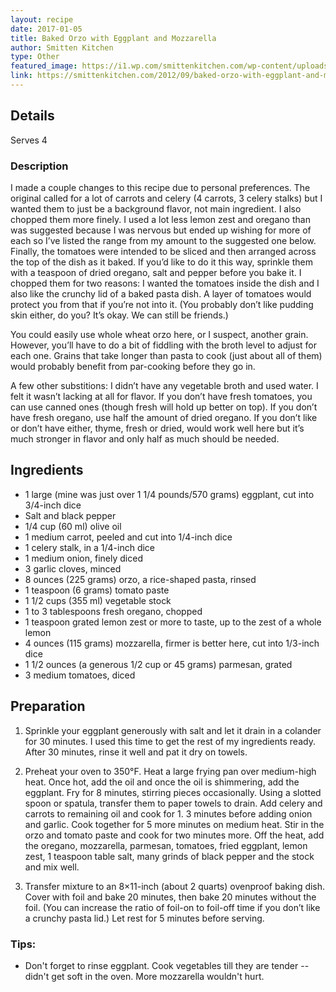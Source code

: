 ```yaml
---
layout: recipe
date: 2017-01-05
title: Baked Orzo with Eggplant and Mozzarella
author: Smitten Kitchen
type: Other
featured_image: https://i1.wp.com/smittenkitchen.com/wp-content/uploads//2012/09/baked-orzo-with-eggplant-and-mozz.jpg?fit=750%2C500&ssl=1
link: https://smittenkitchen.com/2012/09/baked-orzo-with-eggplant-and-mozzarella/
---
```

## Details
Serves 4
### Description

I made a couple changes to this recipe due to personal preferences. The original called for a lot of carrots and celery (4 carrots, 3 celery stalks) but I wanted them to just be a background flavor, not main ingredient. I also chopped them more finely. I used a lot less lemon zest and oregano than was suggested because I was nervous but ended up wishing for more of each so I’ve listed the range from my amount to the suggested one below. Finally, the tomatoes were intended to be sliced and then arranged across the top of the dish as it baked. If you’d like to do it this way, sprinkle them with a teaspoon of dried oregano, salt and pepper before you bake it. I chopped them for two reasons: I wanted the tomatoes inside the dish and I also like the crunchy lid of a baked pasta dish. A layer of tomatoes would protect you from that if you’re not into it. (You probably don’t like pudding skin either, do you? It’s okay. We can still be friends.)

You could easily use whole wheat orzo here, or I suspect, another grain. However, you’ll have to do a bit of fiddling with the broth level to adjust for each one. Grains that take longer than pasta to cook (just about all of them) would probably benefit from par-cooking before they go in.

A few other substitions: I didn’t have any vegetable broth and used water. I felt it wasn’t lacking at all for flavor. If you don’t have fresh tomatoes, you can use canned ones (though fresh will hold up better on top). If you don’t have fresh oregano, use half the amount of dried oregano. If you don’t like or don’t have either, thyme, fresh or dried, would work well here but it’s much stronger in flavor and only half as much should be needed.

## Ingredients
* 1 large (mine was just over 1 1/4 pounds/570 grams) eggplant, cut into 3/4-inch dice
* Salt and black pepper
* 1/4 cup (60 ml) olive oil
* 1 medium carrot, peeled and cut into 1/4-inch dice
* 1 celery stalk, in a 1/4-inch dice
* 1 medium onion, finely diced
* 3 garlic cloves, minced
* 8 ounces (225 grams) orzo, a rice-shaped pasta, rinsed
* 1 teaspoon (6 grams) tomato paste
* 1 1/2 cups (355 ml) vegetable stock
* 1 to 3 tablespoons fresh oregano, chopped
* 1 teaspoon grated lemon zest or more to taste, up to the zest of a whole lemon
* 4 ounces (115 grams) mozzarella, firmer is better here, cut into 1/3-inch dice
* 1 1/2 ounces (a generous 1/2 cup or 45 grams) parmesan, grated
* 3 medium tomatoes, diced

## Preparation
1. Sprinkle your eggplant generously with salt and let it drain in a colander for 30 minutes. I used this time to get the rest of my ingredients ready. After 30 minutes, rinse it well and pat it dry on towels.

1. Preheat your oven to 350°F. Heat a large frying pan over medium-high heat. Once hot, add the oil and once the oil is shimmering, add the eggplant. Fry for 8 minutes, stirring pieces occasionally. Using a slotted spoon or spatula, transfer them to paper towels to drain. Add celery and carrots to remaining oil and cook for 1. 3 minutes before adding onion and garlic. Cook together for 5 more minutes on medium heat. Stir in the orzo and tomato paste and cook for two minutes more. Off the heat, add the oregano, mozzarella, parmesan, tomatoes, fried eggplant, lemon zest, 1 teaspoon table salt, many grinds of black pepper and the stock and mix well.

1. Transfer mixture to an 8×11-inch (about 2 quarts) ovenproof baking dish. Cover with foil and bake 20 minutes, then bake 20 minutes without the foil. (You can increase the ratio of foil-on to foil-off time if you don’t like a crunchy pasta lid.) Let rest for 5 minutes before serving.

### Tips:
* Don't forget to rinse eggplant. Cook vegetables till they are tender -- didn't get soft in the oven. More mozzarella wouldn't hurt.
